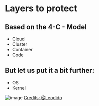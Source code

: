 # Layers to protect 

## Based on the 4-C - Model 

  * Cloud
  * Cluster
  * Container
  * Code

## But let us put it a bit further:

* OS
* Kernel 

![image](https://github.com/user-attachments/assets/c7eb97db-a10a-471a-bba1-ce516b3b7b88)
[Credits: @Leodido](https://speakerdeck.com/leodido/falco-runtime-security-analysis-through-syscalls-f14e1a38-b460-410e-9eb8-73ab0262d654)

